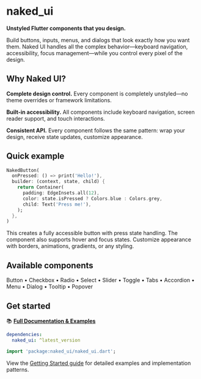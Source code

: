 # naked_ui

**Unstyled Flutter components that you design.**

Build buttons, inputs, menus, and dialogs that look exactly how you want them. Naked UI handles all the complex behavior—keyboard navigation, accessibility, focus management—while you control every pixel of the design.

## Why Naked UI?

**Complete design control.** Every component is completely unstyled—no theme overrides or framework limitations.

**Built-in accessibility.** All components include keyboard navigation, screen reader support, and touch interactions.

**Consistent API.** Every component follows the same pattern: wrap your design, receive state updates, customize appearance.

## Quick example

```dart
NakedButton(
  onPressed: () => print('Hello!'),
  builder: (context, state, child) {
    return Container(
      padding: EdgeInsets.all(12),
      color: state.isPressed ? Colors.blue : Colors.grey,
      child: Text('Press me!'),
    );
  },
)
```

This creates a fully accessible button with press state handling. The component also supports hover and focus states. Customize appearance with borders, animations, gradients, or any styling.

## Available components

Button • Checkbox • Radio • Select • Slider • Toggle • Tabs • Accordion • Menu • Dialog • Tooltip • Popover

## Get started

📚 **[Full Documentation & Examples](https://docs.page/btwld/naked_ui)**

```yaml
dependencies:
  naked_ui: ^latest_version
```

```dart
import 'package:naked_ui/naked_ui.dart';
```

View the [Getting Started guide](https://docs.page/btwld/naked_ui) for detailed examples and implementation patterns.
